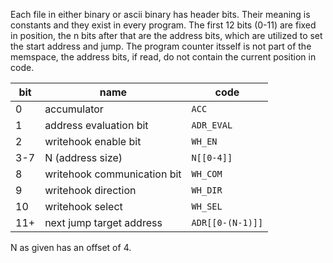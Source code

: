 Each file in either binary or ascii binary has header bits. Their meaning is constants and they exist in every program. The first 12 bits (0-11) are fixed in position, the n bits after that are the address bits, which are utilized to set the start address and jump. The program counter itsself is not part of the memspace, the address bits, if read, do not contain the current position in code.

bit | name | code |
--- | --- | --- |
0|accumulator|`ACC`|
1|address evaluation bit|`ADR_EVAL`|
2|writehook enable bit|`WH_EN`|
3-7|N (address size)|`N[[0-4]]`|
8|writehook communication bit|`WH_COM`|
9|writehook direction|`WH_DIR`|
10|writehook select|`WH_SEL`|
11+|next jump target address|`ADR[[0-(N-1)]]`

N as given has an offset of 4.